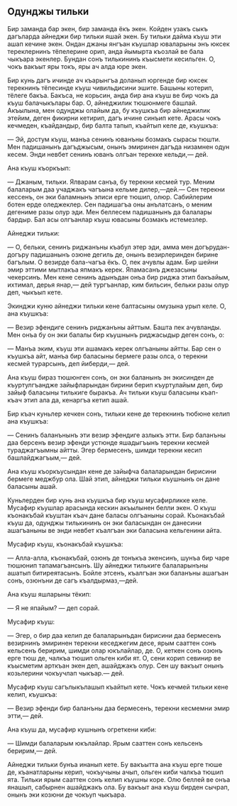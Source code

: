 ## Одунджы тильки

Бир заманда бар экен, бир заманда ёкъ экен.
Койден узакъ сыкъ дагъларда айнеджи бир тильки яшай экен.
Бу тильки дайма къуш эти ашап кечине экен.
Ондан джаны янгъан къушлар юваларыны энъ юксек тереклернинъ тёпелерине орип, анда йымырта къозлай ве бала чыкъара экенлер.
Бундан сонъ тилькининъ къысмети кесильген.
О, чокъ вакъыт яры токъ, яры ач алда юре экен.

Бир кунь дагъ ичинде ач къарынгъа доланып юргенде бир юксек терекнинъ тёпесинде къуш чивильдисини эшите.
Башыны котерип, тёлеге бакъа.
Бакъса, не корьсин, анда бир ана къуш ве бир чокъ да къуш балачыкълары бар.
О, айнеджилик тюшюнмеге башлай.
Акъылына, мен одунджы олайым да, бу къушкъа бир айнеджилик этейим, деген фикирни кетирип, дагъ ичине синъип кете.
Арасы чокъ кечмеден, къайдандыр, бир балта тапып, къайтып келе де, къушкъа:

— Эй, достум къуш, манъа сенинъ юванъны бозмакъ сырасы тюшти.
Мен падишанынъ дагъджысым, онынъ эмиринен дагъда низамнен одун кесем.
Энди невбет сенинъ юванъ олгъан терекке кельди,— дей.

Ана къуш къоркъып:

— Джаным, тильки.
Ялварам санъа, бу терекни кесмей тур.
Меним балаларым даа учаджакъ чагъына кельме дилер,—дей.— Сен терекни кессенъ, он эки баламнынъ эписи ерге тюшип, олюр.
Сабийлерим ботен ерде оледжеклер.
Сен падишагъа оны анълатсанъ, о меним дегениме разы олур эди.
Мен беллесем падишанынъ да балалары бардыр.
Бал асы олгъанлар къуш ювасыны бозмакъ истемезлер.

Айнеджи тильки:

— О, бельки, сенинъ риджанъны къабул этер эди, амма мен догърудан-догъру падишанынъ озюне дегиль де, онынъ везирлеринден бирине багълым.
О везирде бала-чагъа ёкъ.
О, пек ачувлы адам.
Бир шейни эмир эттими мытлакъа япмакъ керек.
Япамасанъ джезасыны чекерсинъ.
Мен кене сенинъ адынъдан онъа бир риджа этип бакъайым, ихтимал, дерья янар,— дей тургъанлар, ким бильсин, бельки разы олур деп, чыкъып кете.

Экинджи куню айнеджи тильки кене балтасыны омузына урып келе.
О, ана къушкъа:

— Везир эфендиге сенинъ риджанъны айттым.
Башта пек ачувланды.
Мен онъа бу он эки балалы бир къушнынъ риджасыдыр деген сонъ, о:

— Манъа эким, къуш эти ашамакъ керек олгъаныны айтты.
Бар сен о къушкъа айт, манъа бир баласыны бермеге разы олса, о терекни кесмей турарсынъ, деп йиберди,— дей.

Ана къуш бираз тюшюнген сонъ, он эки баланынъ эн экисинден де къуртулгъандже зайыфларындан бирини берип къуртулайым деп, бир зайыф баласыны тилькиге быракъа.
Ач тильки къуш баласыны къап-къач этип ала да, кенаргъа кетип ашай.

Бир къач куньлер кечкен сонъ, тильки кене де терекнинъ тюбюне келип ана къушкъа:

— Сенинъ баланънынъ эти везир эфендиге азлыкъ этти.
Бир баланъны даа берсенъ везир эфенди устюнде яшадыгъынъ терекни кесмей тураджагъымны айтты.
Эгер бермесенъ, шимди терекни кесип башлайджагъым,— дей.

Ана къуш къоркъусындан кене де зайыфча балаларындан бирисини бермеге меджбур ола.
Шай этип, айнеджи тильки къушнынъ он дане баласыны ашай.

Куньлерден бир кунь ана къушкъа бир къуш мусафирликке келе.
Мусафир къушлар арасында кескин акъылынен белли экен.
О къуш къонакъбай къуштан къач дане баласы олгъаныны сорай.
Къонакъбай къуш да, одунджы тилькининъ он эки баласындан он данесини ашагъаныны ве энди невбет къалгъан эки баласына кельгенини айта.

Мусафир къуш, къонакъбай къушкъа:

— Алла-алла, къонакъбай, озюнъ де тонъкъа экенсинъ, шунъа бир чаре тюшюнип тапамагъансынъ.
Шу айнеджи тилькиге балаларынъны ашатып битиреятасынъ.
Бойле этсенъ, къалгъан эки баланъны ашагъан сонъ, озюнъни де сагъ къалдырмаз,—дей.

Ана къуш яшларыны тёкип:

— Я не япайым? — деп сорай.

Мусафир къуш:

— Эгер, о бир даа келип де балаларынъдан бирисини даа бермесенъ везирнинъ эмиринен терекни кеседжегим десе, ярым сааттен сонъ кельсенъ беририм, шимди олар юкълайлар, де.
О, кеткен сонъ озюнъ ерге тюш де, чалкъа тюшип ольген киби ят.
О, сени корип севинир ве къысметим арткъан экен деп, ашайджакъ олур.
Сен шу вакъыт онынъ козьлерини чокъучлап чыкъар.— дей.

Мусафир къуш сагълыкълашып къайтып кете.
Чокъ кечмей тильки кене келип, къушкъа:

— Везир эфенди бир баланъны даа бермесенъ, терекни кесмемни эмир этти,— дей.

Ана къуш да, мусафир кушнынъ огреткени киби:

— Шимди балаларым юкълайлар.
Ярым сааттен сонъ кельсенъ беририм,— дей.

Айнеджи тильки бунъа инанып кете.
Бу вакъытта ана къуш ерге тюше де, къанатларыны керип, чокъучыны ачып, ольген киби чалкъа тюшип ята.
Тильки ярым сааттен сонъ келип къушны коре.
Олю беллей ве онъа янашып, сабырнен ашайджакъ ола.
Бу вакъыт ана къуш бирден сычрап, онынъ эки козюни де чокъуп чыкъара.

